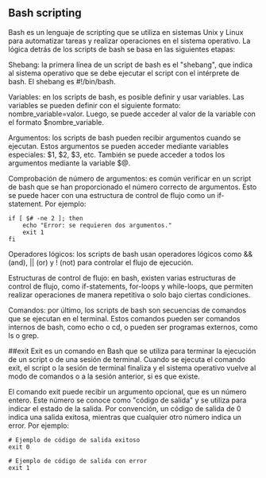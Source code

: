 ## Bash scripting
Bash es un lenguaje de scripting que se utiliza en sistemas Unix y Linux para automatizar tareas y realizar operaciones en el sistema operativo. La lógica detrás de los scripts de bash se basa en las siguientes etapas:

Shebang: la primera línea de un script de bash es el "shebang", que indica al sistema operativo que se debe ejecutar el script con el intérprete de bash. El shebang es #!/bin/bash.

Variables: en los scripts de bash, es posible definir y usar variables. Las variables se pueden definir con el siguiente formato: nombre_variable=valor. Luego, se puede acceder al valor de la variable con el formato $nombre_variable.

Argumentos: los scripts de bash pueden recibir argumentos cuando se ejecutan. Estos argumentos se pueden acceder mediante variables especiales: $1, $2, $3, etc. También se puede acceder a todos los argumentos mediante la variable $@.

Comprobación de número de argumentos: es común verificar en un script de bash que se han proporcionado el número correcto de argumentos. Esto se puede hacer con una estructura de control de flujo como un if-statement. Por ejemplo:

```
if [ $# -ne 2 ]; then
    echo "Error: se requieren dos argumentos."
    exit 1
fi
```
Operadores lógicos: los scripts de bash usan operadores lógicos como && (and), || (or) y ! (not) para controlar el flujo de ejecución.

Estructuras de control de flujo: en bash, existen varias estructuras de control de flujo, como if-statements, for-loops y while-loops, que permiten realizar operaciones de manera repetitiva o solo bajo ciertas condiciones.

Comandos: por último, los scripts de bash son secuencias de comandos que se ejecutan en el terminal. Estos comandos pueden ser comandos internos de bash, como echo o cd, o pueden ser programas externos, como ls o grep.

##exit
Exit es un comando en Bash que se utiliza para terminar la ejecución de un script o de una sesión de terminal. Cuando se ejecuta el comando exit, el script o la sesión de terminal finaliza y el sistema operativo vuelve al modo de comandos o a la sesión anterior, si es que existe.

El comando exit puede recibir un argumento opcional, que es un número entero. Este número se conoce como "código de salida" y se utiliza para indicar el estado de la salida. Por convención, un código de salida de 0 indica una salida exitosa, mientras que cualquier otro número indica un error. Por ejemplo:

```
# Ejemplo de código de salida exitoso
exit 0

# Ejemplo de código de salida con error
exit 1

```

